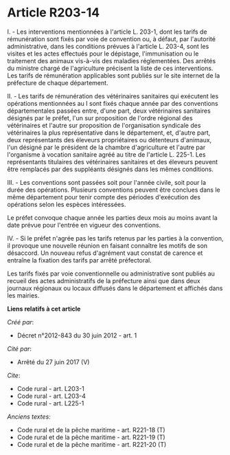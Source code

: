 # Article R203-14

I. - Les interventions mentionnées à l'article L. 203-1, dont les tarifs de rémunération sont fixés par voie de convention
ou, à défaut, par l'autorité administrative, dans les conditions prévues à l'article L. 203-4, sont les visites et les actes
effectués pour le dépistage, l'immunisation ou le traitement des animaux vis-à-vis des maladies réglementées. Des arrêtés du
ministre chargé de l'agriculture précisent la liste de ces interventions. Les tarifs de rémunération applicables sont publiés
sur le site internet de la préfecture de chaque département. 

II. - Les tarifs de rémunération des vétérinaires sanitaires qui exécutent les opérations mentionnées au I sont fixés chaque
année par des conventions départementales passées entre, d'une part, deux vétérinaires sanitaires désignés par le préfet,
l'un sur proposition de l'ordre régional des vétérinaires et l'autre sur proposition de l'organisation syndicale des
vétérinaires la plus représentative dans le département, et, d'autre part, deux représentants des éleveurs propriétaires ou
détenteurs d'animaux, l'un désigné par le président de la chambre d'agriculture et l'autre par l'organisme à vocation
sanitaire agréé au titre de l'article L. 225-1. Les représentants titulaires des vétérinaires sanitaires et des éleveurs
peuvent être remplacés par des suppléants désignés dans les mêmes conditions.

III. - Les conventions sont passées soit pour l'année civile, soit pour la durée des opérations. Plusieurs conventions
peuvent être conclues dans le même département pour tenir compte des périodes d'exécution des opérations selon les espèces
intéressées.

Le préfet convoque chaque année les parties deux mois au moins avant la date prévue pour l'entrée en vigueur des conventions.

IV. - Si le préfet n'agrée pas les tarifs retenus par les parties à la convention, il provoque une nouvelle réunion en
faisant connaître les motifs de son désaccord. Un nouveau refus d'agrément vaut constat de carence et entraîne la fixation
des tarifs par arrêté préfectoral.

Les tarifs fixés par voie conventionnelle ou administrative sont publiés au recueil des actes administratifs de la préfecture
ainsi que dans deux journaux régionaux ou locaux diffusés dans le département et affichés dans les mairies.

**Liens relatifs à cet article**

_Créé par_:

  - Décret n°2012-843 du 30 juin 2012 - art. 1

_Cité par_:

  - Arrêté du 27 juin 2017 (V)

_Cite_:

  - Code rural - art. L203-1
  - Code rural - art. L203-4
  - Code rural - art. L225-1

_Anciens textes_:

  - Code rural et de la pêche maritime - art. R221-18 (T)
  - Code rural et de la pêche maritime - art. R221-19 (T)
  - Code rural et de la pêche maritime - art. R221-20 (T)
